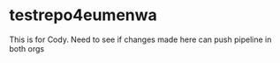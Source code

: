 # testrepo4eumenwa


This is for Cody. Need to see if changes made here can push pipeline in both orgs
